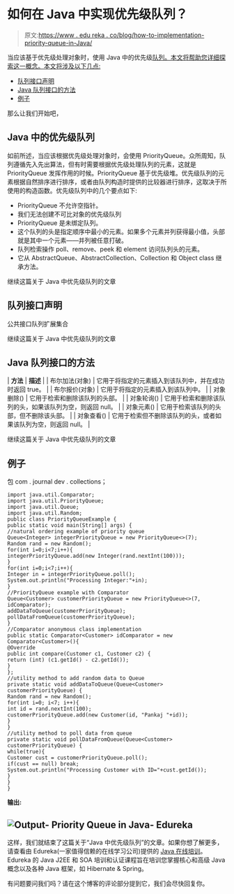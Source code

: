 # 如何在 Java 中实现优先级队列？

> 原文:[https://www . edu reka . co/blog/how-to-implementation-priority-queue-in-Java/](https://www.edureka.co/blog/how-to-implement-priority-queue-in-java/)

当应该基于优先级处理对象时，使用 Java 中的优先级[队列。本文将帮助您详细探索这一概念。本文将涉及以下几点:](https://www.edureka.co/blog/java-queue/)

*   [队列接口声明](#QueueInterfacedeclaration)
*   [Java 队列接口的方法](#MethodsofJavaQueueInterface)
*   [例子](#Example)

那么让我们开始吧，

## **Java 中的优先级队列**

如前所述，当应该根据优先级处理对象时，会使用 PriorityQueue。众所周知，队列遵循先入先出算法，但有时需要根据优先级处理队列的元素，这就是 PriorityQueue 发挥作用的时候。PriorityQueue 基于优先级堆。优先级队列的元素根据自然排序进行排序，或者由队列构造时提供的比较器进行排序，这取决于所使用的构造函数。优先级队列中的几个要点如下:

*   PriorityQueue 不允许空指针。
*   我们无法创建不可比对象的优先级队列
*   PriorityQueue 是未绑定队列。
*   这个队列的头是指定顺序中最小的元素。如果多个元素并列获得最小值，头部就是其中一个元素——并列被任意打破。
*   队列检索操作 poll、remove、peek 和 element 访问队列头的元素。
*   它从 AbstractQueue、AbstractCollection、Collection 和 Object class 继承方法。

继续这篇关于 Java 中优先级队列的文章

## **队列接口声明**

公共接口队列<e>扩展集合</e>

继续这篇关于 Java 中优先级队列的文章

## **Java 队列接口的方法**

| **方法** | **描述** |
| 布尔加法(对象) | 它用于将指定的元素插入到该队列中，并在成功时返回 true。 |
| 布尔报价(对象) | 它用于将指定的元素插入到该队列中。 |
| 对象删除() | 它用于检索和删除该队列的头部。 |
| 对象轮询() | 它用于检索和删除该队列的头，如果该队列为空，则返回 null。 |
| 对象元素() | 它用于检索该队列的头部，但不删除该头部。 |
| 对象查看() | 它用于检索但不删除该队列的头，或者如果该队列为空，则返回 null。 |

继续这篇关于 Java 中优先级队列的文章

## **例子**

包 com . journal dev . collections；

```
import java.util.Comparator;
import java.util.PriorityQueue;
import java.util.Queue;
import java.util.Random;
public class PriorityQueueExample {
public static void main(String[] args) {		
//natural ordering example of priority queue
Queue<Integer> integerPriorityQueue = new PriorityQueue<>(7);
Random rand = new Random();
for(int i=0;i<7;i++){
integerPriorityQueue.add(new Integer(rand.nextInt(100)));
}
for(int i=0;i<7;i++){
Integer in = integerPriorityQueue.poll();
System.out.println("Processing Integer:"+in);
}
//PriorityQueue example with Comparator
Queue<Customer> customerPriorityQueue = new PriorityQueue<>(7, idComparator);
addDataToQueue(customerPriorityQueue);
pollDataFromQueue(customerPriorityQueue);
}
//Comparator anonymous class implementation
public static Comparator<Customer> idComparator = new Comparator<Customer>(){
@Override
public int compare(Customer c1, Customer c2) {
return (int) (c1.getId() - c2.getId());
}
};
//utility method to add random data to Queue
private static void addDataToQueue(Queue<Customer> customerPriorityQueue) {
Random rand = new Random();
for(int i=0; i<7; i++){
int id = rand.nextInt(100);
customerPriorityQueue.add(new Customer(id, "Pankaj "+id));
}
}
//utility method to poll data from queue
private static void pollDataFromQueue(Queue<Customer> customerPriorityQueue) {
while(true){
Customer cust = customerPriorityQueue.poll();
if(cust == null) break;
System.out.println("Processing Customer with ID="+cust.getId());
}
}
}

```

**输出:**

## ![Output- Priority Queue in Java- Edureka](../Images/fe9727b449ecd11756739792b1927e4e.png)

这样，我们就结束了这篇关于“Java 中优先级队列”的文章。如果你想了解更多，请查看由 Edureka(一家值得信赖的在线学习公司)提供的  [Java 在线培训](https://www.edureka.co/java-j2ee-training-course)。Edureka 的 Java J2EE 和 SOA 培训和认证课程旨在培训您掌握核心和高级 Java 概念以及各种 Java 框架，如 Hibernate & Spring。

有问题要问我们吗？请在这个博客的评论部分提到它，我们会尽快回复你。
